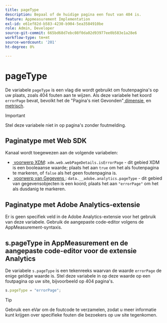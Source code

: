 ```yaml
---
title: pageType
description: Bepaal of de huidige pagina een fout van 404 is.
feature: Appmeasurement Implementation
exl-id: e61ef82d-b583-4230-b904-5ea3584910be
role: Admin, Developer
source-git-commit: 665bd68d7ebc08f0da02d93977ee0b583e1a28e6
workflow-type: tm+mt
source-wordcount: '201'
ht-degree: 0%

---
```


# pageType

De variabele `pageType` is een vlag die wordt gebruikt om foutenpagina&#39;s op uw plaats, zoals 404 fouten aan te wijzen. Als deze variabele het koord `errorPage` bevat, bevolkt het de &quot;Pagina&#39;s niet Gevonden&quot;[&#x200B; dimensie &#x200B;](/help/components/dimensions/pages-not-found.md) en [&#x200B; metrisch &#x200B;](/help/components/metrics/pages-not-found.md).

>[!IMPORTANT]
>
>Stel deze variabele niet in op pagina&#39;s zonder foutmelding.

## Paginatype met Web SDK

Kanaal wordt toegewezen aan de volgende variabelen:

* [&#x200B; voorwerp XDM &#x200B;](/help/implement/aep-edge/xdm-var-mapping.md): `xdm.web.webPageDetails.isErrorPage` - dit gebied XDM is een booleaanse waarde; plaats het aan `true` om het als foutenpagina te markeren, of `false` als het geen foutenpagina is.
* [&#x200B; voorwerp van Gegevens &#x200B;](/help/implement/aep-edge/data-var-mapping.md): `data.__adobe.analytics.pageType` - dit gebied van gegevensobjecten is een koord; plaats het aan `"errorPage"` om het als dusdanig te markeren.

## Paginatype met Adobe Analytics-extensie

Er is geen specifiek veld in de Adobe Analytics-extensie voor het gebruik van deze variabele. Gebruik de aangepaste code-editor volgens de AppMeasurement-syntaxis.

## s.pageType in AppMeasurement en de aangepaste code-editor voor de extensie Analytics

De variabele `s.pageType` is een tekenreeks waarvan de waarde `errorPage` de enige geldige waarde is. Stel deze variabele in op deze waarde op een foutpagina op uw site, bijvoorbeeld op 404 pagina&#39;s.

```js
s.pageType = "errorPage";
```

>[!TIP]
>
>Gebruik een eVar om de foutcode te verzamelen, zodat u meer informatie kunt krijgen over specifieke fouten die bezoekers op uw site tegenkomen.
